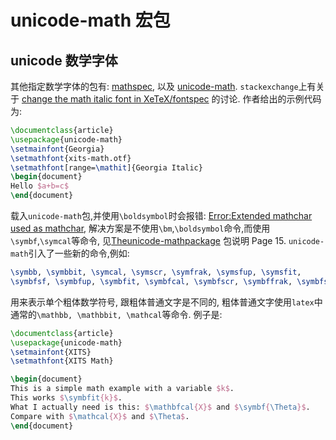 # unicode-math 宏包

[unicode-math]: https://ctan.org/pkg/unicode-math

## unicode 数学字体

[mathspec]: https://ctan.org/pkg/mathspec
[change the math italic font in XeTeX/fontspec]: https://tex.stackexchange.com/questions/11058/how-do-i-change-the-math-italic-font-in-xetex-fontspec
[Error:Extended mathchar used as mathchar]: https://tex.stackexchange.com/questions/431013/error-extended-mathchar-used-as-mathchar-when-using-bm
[Theunicode-mathpackage]: https://mirrors.bfsu.edu.cn/CTAN/macros/unicodetex/latex/unicode-math/unicode-math.pdf

其他指定数学字体的包有: [mathspec][], 以及 [unicode-math][].
`stackexchange`上有关于 [change the math italic font in XeTeX/fontspec][] 的讨论. 作者给出的示例代码为:

```latex
\documentclass{article}
\usepackage{unicode-math}
\setmainfont{Georgia}
\setmathfont{xits-math.otf}
\setmathfont[range=\mathit]{Georgia Italic}
\begin{document}
Hello $a+b=c$
\end{document}
```

载入`unicode-math`包,并使用`\boldsymbol`时会报错: [Error:Extended mathchar used as mathchar][],
解决方案是不使用`\bm`,`\boldsymbol`命令,而使用`\symbf`,`\symcal`等命令,
见[Theunicode-mathpackage][] 包说明 Page 15.
`unicode-math`引入了一些新的命令,例如:

```latex
\symbb, \symbbit, \symcal, \symscr, \symfrak, \symsfup, \symsfit,
\symbfsf, \symbfup, \symbfit, \symbfcal, \symbfscr, \symbffrak, \symbfsfup, \symbfsfit
```

用来表示单个粗体数学符号, 跟粗体普通文字是不同的,
粗体普通文字使用`latex`中通常的`\mathbb, \mathbbit, \mathcal`等命令. 例子是:

```latex
\documentclass{article}
\usepackage{unicode-math}
\setmainfont{XITS}
\setmathfont{XITS Math}

\begin{document}
This is a simple math example with a variable $k$.
This works $\symbfit{k}$.
What I actually need is this: $\mathbfcal{X}$ and $\symbf{\Theta}$.
Compare with $\mathcal{X}$ and $\Theta$.
\end{document}
```
